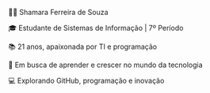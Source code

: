 👩‍💻 Shamara Ferreira de Souza

🎓 Estudante de Sistemas de Informação | 7º Período

📚 21 anos, apaixonada por TI e programação

🚀 Em busca de aprender e crescer no mundo da tecnologia

💻 Explorando GitHub, programação e inovação
